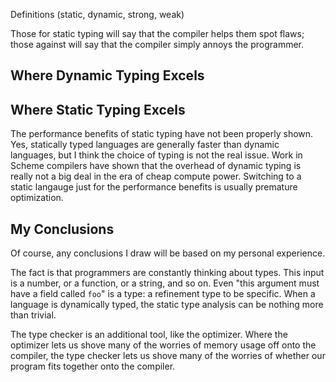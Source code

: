 Definitions (static, dynamic, strong, weak)

Those for static typing will say that the compiler helps them spot flaws; those against will say that the compiler simply annoys the programmer.

Where Dynamic Typing Excels
---------------------------

Where Static Typing Excels
--------------------------

The performance benefits of static typing have not been properly shown. Yes, statically typed languages are generally faster than dynamic languages, but I think the choice of typing is not the real issue. Work in Scheme compilers have shown that the overhead of dynamic typing is really not a big deal in the era of cheap compute power. Switching to a static langauge just for the performance benefits is usually premature optimization.

My Conclusions
--------------

Of course, any conclusions I draw will be based on my personal experience.

The fact is that programmers are constantly thinking about types. This input is a number, or a function, or a string, and so on. Even "this argument must have a field called `foo`" is a type: a refinement type to be specific. When a language is dynamically typed, the static type analysis can be nothing more than trivial.

The type checker is an additional tool, like the optimizer. Where the optimizer lets us shove many of the worries of memory usage off onto the compiler, the type checker lets us shove many of the worries of whether our program fits together onto the compiler.